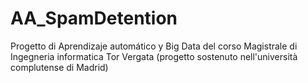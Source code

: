 # AA_SpamDetention
Progetto di Aprendizaje automático y Big Data del corso Magistrale di Ingegneria informatica Tor Vergata (progetto sostenuto nell'università complutense di Madrid)
